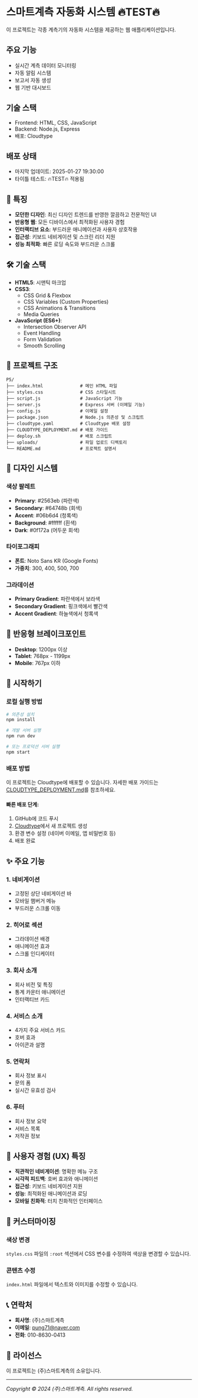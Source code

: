 # 스마트계측 자동화 시스템 🔥TEST🔥

이 프로젝트는 각종 계측기의 자동화 시스템을 제공하는 웹 애플리케이션입니다.

## 주요 기능
- 실시간 계측 데이터 모니터링
- 자동 알림 시스템
- 보고서 자동 생성
- 웹 기반 대시보드

## 기술 스택
- Frontend: HTML, CSS, JavaScript
- Backend: Node.js, Express
- 배포: Cloudtype

## 배포 상태
- 마지막 업데이트: 2025-01-27 19:30:00
- 타이틀 테스트: 🔥TEST🔥 적용됨

## 🚀 특징

- **모던한 디자인**: 최신 디자인 트렌드를 반영한 깔끔하고 전문적인 UI
- **반응형 웹**: 모든 디바이스에서 최적화된 사용자 경험
- **인터랙티브 요소**: 부드러운 애니메이션과 사용자 상호작용
- **접근성**: 키보드 네비게이션 및 스크린 리더 지원
- **성능 최적화**: 빠른 로딩 속도와 부드러운 스크롤

## 🛠 기술 스택

- **HTML5**: 시맨틱 마크업
- **CSS3**: 
  - CSS Grid & Flexbox
  - CSS Variables (Custom Properties)
  - CSS Animations & Transitions
  - Media Queries
- **JavaScript (ES6+)**:
  - Intersection Observer API
  - Event Handling
  - Form Validation
  - Smooth Scrolling

## 📁 프로젝트 구조

```
P5/
├── index.html              # 메인 HTML 파일
├── styles.css              # CSS 스타일시트
├── script.js               # JavaScript 기능
├── server.js               # Express 서버 (이메일 기능)
├── config.js               # 이메일 설정
├── package.json            # Node.js 의존성 및 스크립트
├── cloudtype.yaml          # Cloudtype 배포 설정
├── CLOUDTYPE_DEPLOYMENT.md # 배포 가이드
├── deploy.sh               # 배포 스크립트
├── uploads/                # 파일 업로드 디렉토리
└── README.md               # 프로젝트 설명서
```

## 🎨 디자인 시스템

### 색상 팔레트
- **Primary**: #2563eb (파란색)
- **Secondary**: #64748b (회색)
- **Accent**: #06b6d4 (청록색)
- **Background**: #ffffff (흰색)
- **Dark**: #0f172a (어두운 회색)

### 타이포그래피
- **폰트**: Noto Sans KR (Google Fonts)
- **가중치**: 300, 400, 500, 700

### 그라데이션
- **Primary Gradient**: 파란색에서 보라색
- **Secondary Gradient**: 핑크색에서 빨간색
- **Accent Gradient**: 하늘색에서 청록색

## 📱 반응형 브레이크포인트

- **Desktop**: 1200px 이상
- **Tablet**: 768px - 1199px
- **Mobile**: 767px 이하

## 🚀 시작하기

### 로컬 실행 방법

```bash
# 의존성 설치
npm install

# 개발 서버 실행
npm run dev

# 또는 프로덕션 서버 실행
npm start
```

### 배포 방법

이 프로젝트는 Cloudtype에 배포할 수 있습니다. 자세한 배포 가이드는 [CLOUDTYPE_DEPLOYMENT.md](./CLOUDTYPE_DEPLOYMENT.md)를 참조하세요.

#### 빠른 배포 단계:
1. GitHub에 코드 푸시
2. [Cloudtype](https://cloudtype.io)에서 새 프로젝트 생성
3. 환경 변수 설정 (네이버 이메일, 앱 비밀번호 등)
4. 배포 완료

## ✨ 주요 기능

### 1. 네비게이션
- 고정된 상단 네비게이션 바
- 모바일 햄버거 메뉴
- 부드러운 스크롤 이동

### 2. 히어로 섹션
- 그라데이션 배경
- 애니메이션 효과
- 스크롤 인디케이터

### 3. 회사 소개
- 회사 비전 및 특징
- 통계 카운터 애니메이션
- 인터랙티브 카드

### 4. 서비스 소개
- 4가지 주요 서비스 카드
- 호버 효과
- 아이콘과 설명

### 5. 연락처
- 회사 정보 표시
- 문의 폼
- 실시간 유효성 검사

### 6. 푸터
- 회사 정보 요약
- 서비스 목록
- 저작권 정보

## 🎯 사용자 경험 (UX) 특징

- **직관적인 네비게이션**: 명확한 메뉴 구조
- **시각적 피드백**: 호버 효과와 애니메이션
- **접근성**: 키보드 네비게이션 지원
- **성능**: 최적화된 애니메이션과 로딩
- **모바일 친화적**: 터치 친화적인 인터페이스

## 🔧 커스터마이징

### 색상 변경
`styles.css` 파일의 `:root` 섹션에서 CSS 변수를 수정하여 색상을 변경할 수 있습니다.

### 콘텐츠 수정
`index.html` 파일에서 텍스트와 이미지를 수정할 수 있습니다.

## 📞 연락처

- **회사명**: (주)스마트계측
- **이메일**: pung71@naver.com
- **전화**: 010-8630-0413

## 📄 라이선스

이 프로젝트는 (주)스마트계측의 소유입니다.

---

*Copyright © 2024 (주)스마트계측. All rights reserved.* 